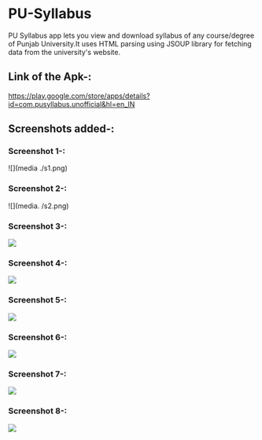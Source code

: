 # PU-Syllabus

PU Syllabus app lets you view and download syllabus of any course/degree of Punjab University.It uses HTML parsing using JSOUP library for fetching data from the university's website.

## Link of the Apk-:

https://play.google.com/store/apps/details?id=com.pusyllabus.unofficial&hl=en_IN

## Screenshots added-:
### Screenshot 1-:
![](media ./s1.png)

### Screenshot 2-:
![](media. /s2.png)

### Screenshot 3-:
![](media./s3.jpg)

### Screenshot 4-:
![](media./s4.jpg)

### Screenshot 5-:
![](media./s5.jpg)

### Screenshot 6-:
![](media./s6.jpg)

### Screenshot 7-:
![](media./s7.jpg)

### Screenshot 8-:
![](media./s8.jpg)
